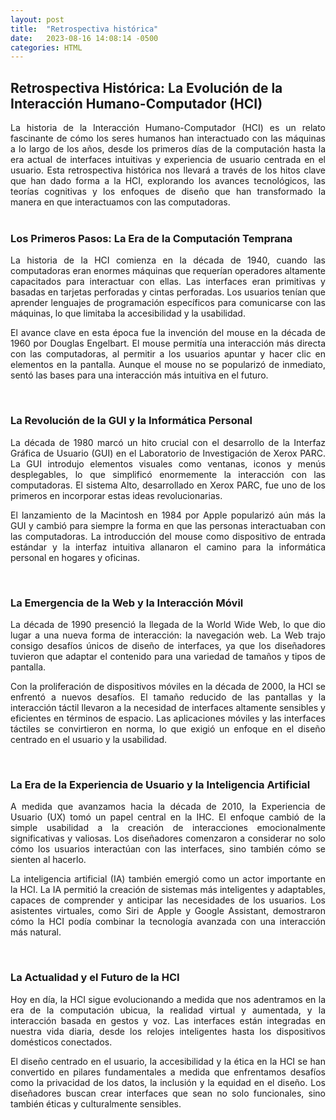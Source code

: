 ```yaml
---
layout: post
title:  "Retrospectiva histórica"
date:   2023-08-16 14:08:14 -0500
categories: HTML
---
```


## Retrospectiva Histórica: La Evolución de la Interacción Humano-Computador (HCI)

<div style='text-align: justify'>
La historia de la Interacción Humano-Computador (HCI) es un relato fascinante de cómo los seres humanos han interactuado con las máquinas a lo largo de los años, desde los primeros días de la computación hasta la era actual de interfaces intuitivas y experiencia de usuario centrada en el usuario. Esta retrospectiva histórica nos llevará a través de los hitos clave que han dado forma a la HCI, explorando los avances tecnológicos, las teorías cognitivas y los enfoques de diseño que han transformado la manera en que interactuamos con las computadoras.
</div><br>

### Los Primeros Pasos: La Era de la Computación Temprana

<div style='text-align: justify'>
La historia de la HCI comienza en la década de 1940, cuando las computadoras eran enormes máquinas que requerían operadores altamente capacitados para interactuar con ellas. Las interfaces eran primitivas y basadas en tarjetas perforadas y cintas perforadas. Los usuarios tenían que aprender lenguajes de programación específicos para comunicarse con las máquinas, lo que limitaba la accesibilidad y la usabilidad.

El avance clave en esta época fue la invención del mouse en la década de 1960 por Douglas Engelbart. El mouse permitía una interacción más directa con las computadoras, al permitir a los usuarios apuntar y hacer clic en elementos en la pantalla. Aunque el mouse no se popularizó de inmediato, sentó las bases para una interacción más intuitiva en el futuro.
</div><br>

### La Revolución de la GUI y la Informática Personal

<div style='text-align: justify'>
La década de 1980 marcó un hito crucial con el desarrollo de la Interfaz Gráfica de Usuario (GUI) en el Laboratorio de Investigación de Xerox PARC. La GUI introdujo elementos visuales como ventanas, iconos y menús desplegables, lo que simplificó enormemente la interacción con las computadoras. El sistema Alto, desarrollado en Xerox PARC, fue uno de los primeros en incorporar estas ideas revolucionarias.

El lanzamiento de la Macintosh en 1984 por Apple popularizó aún más la GUI y cambió para siempre la forma en que las personas interactuaban con las computadoras. La introducción del mouse como dispositivo de entrada estándar y la interfaz intuitiva allanaron el camino para la informática personal en hogares y oficinas.
</div><br>

### La Emergencia de la Web y la Interacción Móvil

<div style='text-align: justify'>
La década de 1990 presenció la llegada de la World Wide Web, lo que dio lugar a una nueva forma de interacción: la navegación web. La Web trajo consigo desafíos únicos de diseño de interfaces, ya que los diseñadores tuvieron que adaptar el contenido para una variedad de tamaños y tipos de pantalla.

Con la proliferación de dispositivos móviles en la década de 2000, la HCI se enfrentó a nuevos desafíos. El tamaño reducido de las pantallas y la interacción táctil llevaron a la necesidad de interfaces altamente sensibles y eficientes en términos de espacio. Las aplicaciones móviles y las interfaces táctiles se convirtieron en norma, lo que exigió un enfoque en el diseño centrado en el usuario y la usabilidad.
</div><br>

### La Era de la Experiencia de Usuario y la Inteligencia Artificial

<div style='text-align: justify'>
A medida que avanzamos hacia la década de 2010, la Experiencia de Usuario (UX) tomó un papel central en la IHC. El enfoque cambió de la simple usabilidad a la creación de interacciones emocionalmente significativas y valiosas. Los diseñadores comenzaron a considerar no solo cómo los usuarios interactúan con las interfaces, sino también cómo se sienten al hacerlo.

La inteligencia artificial (IA) también emergió como un actor importante en la HCI. La IA permitió la creación de sistemas más inteligentes y adaptables, capaces de comprender y anticipar las necesidades de los usuarios. Los asistentes virtuales, como Siri de Apple y Google Assistant, demostraron cómo la HCI podía combinar la tecnología avanzada con una interacción más natural.
</div><br>

### La Actualidad y el Futuro de la HCI

<div style='text-align: justify'>
Hoy en día, la HCI sigue evolucionando a medida que nos adentramos en la era de la computación ubicua, la realidad virtual y aumentada, y la interacción basada en gestos y voz. Las interfaces están integradas en nuestra vida diaria, desde los relojes inteligentes hasta los dispositivos domésticos conectados.

El diseño centrado en el usuario, la accesibilidad y la ética en la HCI se han convertido en pilares fundamentales a medida que enfrentamos desafíos como la privacidad de los datos, la inclusión y la equidad en el diseño. Los diseñadores buscan crear interfaces que sean no solo funcionales, sino también éticas y culturalmente sensibles.
</div>

